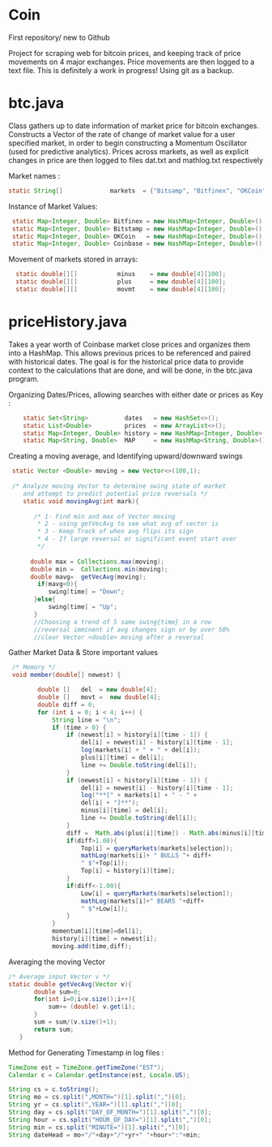 # Coin
First repository/ new to Github

Project for scraping web for bitcoin prices, and keeping track of price movements on 4 major exchanges. 
Price movements are then logged to a text file. This is definitely a work in progress! Using git as a backup. 

# btc.java
Class gathers up to date information of market price for bitcoin exchanges. Constructs a Vector of the rate of change of 
market value for a user specified market, in order to begin constructing a Momentum Oscillator (used for predictive analytics). 
Prices across markets, as well as explicit changes in price are then logged to files dat.txt and mathlog.txt respectively 

Market names : 
```java
static String[]             markets  = {"Bitsamp", "Bitfinex", "OKCoin", "Coinbase"};
``` 
Instance of Market Values: 
```java 
 static Map<Integer, Double> Bitfinex = new HashMap<Integer, Double>();
 static Map<Integer, Double> Bitstamp = new HashMap<Integer, Double>();
 static Map<Integer, Double> OKCoin   = new HashMap<Integer, Double>();
 static Map<Integer, Double> Coinbase = new HashMap<Integer, Double>();
 ```
Movement of markets stored in arrays: 
```java
  static double[][]           minus    = new double[4][100];
  static double[][]           plus     = new double[4][100];
  static double[][]           movmt    = new double[4][100];
  ```

# priceHistory.java
Takes a year worth of Coinbase market close prices and organizes them into a HashMap. This allows previous prices to be referenced
and paired with historical dates. The goal is for the historical price data to provide context to the calculations that are done, and will be done, in the btc.java program. 

Organizing Dates/Prices, allowing searches with either date or prices as Key : 
```java
    static Set<String>          dates   = new HashSet<>();               /
    static List<Double>         prices  = new ArrayList<>();
    static Map<Integer, Double> history = new HashMap<Integer, Double>();
    static Map<String, Double>  MAP     = new HashMap<String, Double>();
```
Creating a moving average, and Identifying upward/downward swings
```java
 static Vector <Double> moving = new Vector<>(100,1);
 
 /* Analyze moving Vector to determine swing state of market
    and attempt to predict potential price reversals */
    static void movingAvg(int mark){     
       
       /* 1- Find min and max of Vector moving
        * 2 - using getVecAvg to see what avg of vector is
        * 3 - Keep Track of when avg flips its sign 
        * 4 - If large reversal or significant event start over 
        */
       
      double max = Collections.max(moving);
      double min =  Collections.min(moving);
      double mavg=  getVecAvg(moving);
        if(mavg<0){
           swing[time] = "Down";
       }else{
           swing[time] = "Up";
       }
       //Choosing a trend of 5 same swing{time} in a row
       //reversal imminent if avg changes sign or by over 50%
       //clear Vector <double> moving after a reversal 
```
Gather Market Data & Store important values 
```java 
 /* Memory */
 void member(double[] newest) {

        double []   del  = new double[4];
        double []   movt =  new double[4];
        double diff = 0;
        for (int i = 0; i < 4; i++) {
            String line = "\n";
            if (time > 0) {
                if (newest[i] > history[i][time - 1]) {
                    del[i] = newest[i] - history[i][time - 1];
                    log(markets[i] + " + " + del[i]);
                    plus[i][time] = del[i];
                    line += Double.toString(del[i]);
                }
                if (newest[i] < history[i][time - 1]) {
                    del[i] = newest[i] - history[i][time - 1];
                    log("**[" + markets[i] + " - " + 
                    del[i] + "]**");
                    minus[i][time] = del[i];
                    line += Double.toString(del[i]);
                }
                diff =  Math.abs(plus[i][time]) - Math.abs(minus[i][time]);
                if(diff>1.00){
                    Top[i] = queryMarkets(markets[selection]);
                    mathLog(markets[i]+ " BULLS "+ diff+
                    " $"+Top[i]);
                    Top[i] = history[i][time];
                }
                if(diff<-1.00){
                    Low[i] = queryMarkets(markets[selection]);
                    mathLog(markets[i]+" BEARS "+diff+
                    " $"+Low[i]);    
                }
            }
            momentum[i][time]=del[i];
            history[i][time] = newest[i];
            moving.add(time,diff);
```

Averaging the moving Vector <double> 

 ```java 
 /* Average input Vector v */
 static double getVecAvg(Vector v){
        double sum=0;
        for(int i=0;i<v.size();i++){
            sum+= (double) v.get(i);
        } 
        sum = sum/(v.size()+1);
        return sum;
    }
```
Method for Generating Timestamp in log files : 
```java 
TimeZone est = TimeZone.getTimeZone("EST");
Calendar c = Calendar.getInstance(est, Locale.US);

String cs = c.toString();
String mo = cs.split(",MONTH=")[1].split(",")[0];
String yr = cs.split(",YEAR=")[1].split(",")[0];
String day = cs.split("DAY_OF_MONTH=")[1].split(",")[0];
String hour = cs.split("HOUR_OF_DAY=")[1].split(",")[0];
String min = cs.split("MINUTE=")[1].split(",")[0];
String dateHead = mo+"/"+day+"/"+yr+" "+hour+":"+min;
 ```
